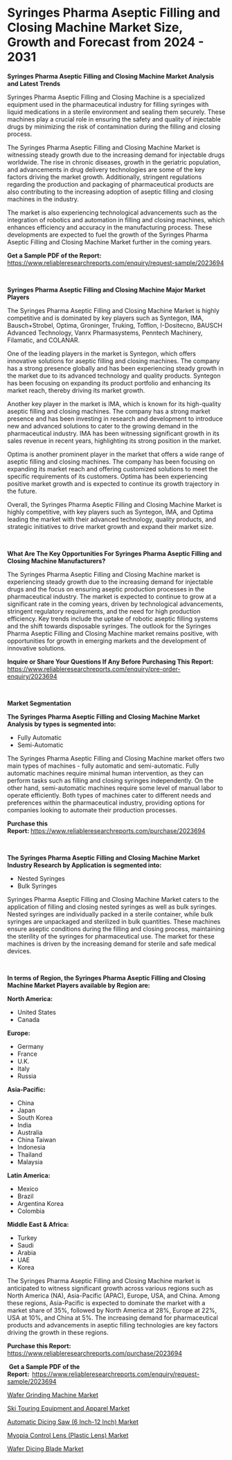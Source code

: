 <p><h1>Syringes Pharma Aseptic Filling and Closing Machine Market Size, Growth and Forecast from 2024 - 2031</h1></p><p><strong>Syringes Pharma Aseptic Filling and Closing Machine Market Analysis and Latest Trends</strong></p>
<p><p>Syringes Pharma Aseptic Filling and Closing Machine is a specialized equipment used in the pharmaceutical industry for filling syringes with liquid medications in a sterile environment and sealing them securely. These machines play a crucial role in ensuring the safety and quality of injectable drugs by minimizing the risk of contamination during the filling and closing process.</p><p>The Syringes Pharma Aseptic Filling and Closing Machine Market is witnessing steady growth due to the increasing demand for injectable drugs worldwide. The rise in chronic diseases, growth in the geriatric population, and advancements in drug delivery technologies are some of the key factors driving the market growth. Additionally, stringent regulations regarding the production and packaging of pharmaceutical products are also contributing to the increasing adoption of aseptic filling and closing machines in the industry.</p><p>The market is also experiencing technological advancements such as the integration of robotics and automation in filling and closing machines, which enhances efficiency and accuracy in the manufacturing process. These developments are expected to fuel the growth of the Syringes Pharma Aseptic Filling and Closing Machine Market further in the coming years.</p></p>
<p><strong>Get a Sample PDF of the Report:&nbsp;</strong> <a href="https://www.reliableresearchreports.com/enquiry/request-sample/2023694">https://www.reliableresearchreports.com/enquiry/request-sample/2023694</a></p>
<p>&nbsp;</p>
<p><strong>Syringes Pharma Aseptic Filling and Closing Machine Major Market Players</strong></p>
<p><p>The Syringes Pharma Aseptic Filling and Closing Machine Market is highly competitive and is dominated by key players such as Syntegon, IMA, Bausch+Strobel, Optima, Groninger, Truking, Tofflon, I-Dositecno, BAUSCH Advanced Technology, Vanrx Pharmasystems, Penntech Machinery, Filamatic, and COLANAR. </p><p>One of the leading players in the market is Syntegon, which offers innovative solutions for aseptic filling and closing machines. The company has a strong presence globally and has been experiencing steady growth in the market due to its advanced technology and quality products. Syntegon has been focusing on expanding its product portfolio and enhancing its market reach, thereby driving its market growth.</p><p>Another key player in the market is IMA, which is known for its high-quality aseptic filling and closing machines. The company has a strong market presence and has been investing in research and development to introduce new and advanced solutions to cater to the growing demand in the pharmaceutical industry. IMA has been witnessing significant growth in its sales revenue in recent years, highlighting its strong position in the market.</p><p>Optima is another prominent player in the market that offers a wide range of aseptic filling and closing machines. The company has been focusing on expanding its market reach and offering customized solutions to meet the specific requirements of its customers. Optima has been experiencing positive market growth and is expected to continue its growth trajectory in the future.</p><p>Overall, the Syringes Pharma Aseptic Filling and Closing Machine Market is highly competitive, with key players such as Syntegon, IMA, and Optima leading the market with their advanced technology, quality products, and strategic initiatives to drive market growth and expand their market size.</p></p>
<p>&nbsp;</p>
<p><strong>What Are The Key Opportunities For Syringes Pharma Aseptic Filling and Closing Machine Manufacturers?</strong></p>
<p><p>The Syringes Pharma Aseptic Filling and Closing Machine market is experiencing steady growth due to the increasing demand for injectable drugs and the focus on ensuring aseptic production processes in the pharmaceutical industry. The market is expected to continue to grow at a significant rate in the coming years, driven by technological advancements, stringent regulatory requirements, and the need for high production efficiency. Key trends include the uptake of robotic aseptic filling systems and the shift towards disposable syringes. The outlook for the Syringes Pharma Aseptic Filling and Closing Machine market remains positive, with opportunities for growth in emerging markets and the development of innovative solutions.</p></p>
<p><strong>Inquire or Share Your Questions If Any Before Purchasing This Report:</strong> <a href="https://www.reliableresearchreports.com/enquiry/pre-order-enquiry/2023694">https://www.reliableresearchreports.com/enquiry/pre-order-enquiry/2023694</a></p>
<p>&nbsp;</p>
<p><strong>Market Segmentation</strong></p>
<p><strong>The Syringes Pharma Aseptic Filling and Closing Machine Market Analysis by types is segmented into:</strong></p>
<p><ul><li>Fully Automatic</li><li>Semi-Automatic</li></ul></p>
<p><p>The Syringes Pharma Aseptic Filling and Closing Machine market offers two main types of machines - fully automatic and semi-automatic. Fully automatic machines require minimal human intervention, as they can perform tasks such as filling and closing syringes independently. On the other hand, semi-automatic machines require some level of manual labor to operate efficiently. Both types of machines cater to different needs and preferences within the pharmaceutical industry, providing options for companies looking to automate their production processes.</p></p>
<p><strong>Purchase this Report:&nbsp;</strong><a href="https://www.reliableresearchreports.com/purchase/2023694">https://www.reliableresearchreports.com/purchase/2023694</a></p>
<p>&nbsp;</p>
<p><strong>The Syringes Pharma Aseptic Filling and Closing Machine Market Industry Research by Application is segmented into:</strong></p>
<p><ul><li>Nested Syringes</li><li>Bulk Syringes</li></ul></p>
<p><p>Syringes Pharma Aseptic Filling and Closing Machine Market caters to the application of filling and closing nested syringes as well as bulk syringes. Nested syringes are individually packed in a sterile container, while bulk syringes are unpackaged and sterilized in bulk quantities. These machines ensure aseptic conditions during the filling and closing process, maintaining the sterility of the syringes for pharmaceutical use. The market for these machines is driven by the increasing demand for sterile and safe medical devices.</p></p>
<p>&nbsp;</p>
<p><strong>In terms of Region, the Syringes Pharma Aseptic Filling and Closing Machine Market Players available by Region are:</strong></p>
<p>
    <p> <strong> North America: </strong>
        <ul>
            <li>United States</li>
            <li>Canada</li>
        </ul>
        </p> 
    <p> <strong> Europe: </strong>
        <ul>
            <li>Germany</li>
            <li>France</li>
            <li>U.K.</li>
            <li>Italy</li>
            <li>Russia</li>
        </ul>
        </p> 
    <p> <strong> Asia-Pacific: </strong>
        <ul>
            <li>China</li>
            <li>Japan</li>
            <li>South Korea</li>
            <li>India</li>
            <li>Australia</li>
            <li>China Taiwan</li>
            <li>Indonesia</li>
            <li>Thailand</li>
            <li>Malaysia</li>
        </ul>
        </p> 
    <p> <strong> Latin America: </strong>
        <ul>
            <li>Mexico</li>
            <li>Brazil</li>
            <li>Argentina Korea</li>
            <li>Colombia</li>
        </ul>
        </p> 
    <p> <strong> Middle East & Africa: </strong>
        <ul>
            <li>Turkey</li>
            <li>Saudi</li>
            <li>Arabia</li>
            <li>UAE</li>
            <li>Korea</li>
        </ul>
    </p>
    </p>
<p><p>The Syringes Pharma Aseptic Filling and Closing Machine market is anticipated to witness significant growth across various regions such as North America (NA), Asia-Pacific (APAC), Europe, USA, and China. Among these regions, Asia-Pacific is expected to dominate the market with a market share of 35%, followed by North America at 28%, Europe at 22%, USA at 10%, and China at 5%. The increasing demand for pharmaceutical products and advancements in aseptic filling technologies are key factors driving the growth in these regions.</p></p>
<p><strong>Purchase this Report: </strong><a href="https://www.reliableresearchreports.com/purchase/2023694">https://www.reliableresearchreports.com/purchase/2023694</a></p>
<p>&nbsp;<strong>Get a Sample PDF of the Report:&nbsp;&nbsp;</strong><a href="https://www.reliableresearchreports.com/enquiry/request-sample/2023694">https://www.reliableresearchreports.com/enquiry/request-sample/2023694</a></p>
<p><strong></strong></p>
<p><p><a href="https://natural-crush-b99.notion.site/Wafer-Grinding-Machine-Market-Research-Report-Provides-Critical-Insights-that-can-help-Shape-Busines-5988b5e46b7a46d2a31b0b3d6df2995e">Wafer Grinding Machine Market</a></p><p><a href="https://view.publitas.com/reportprime-1/ski-touring-equipment-and-apparel-market-size-furnishes-valuable-information-encompassing-market-share-market-trends-and-projections-spanning-from-2024-to-2031/">Ski Touring Equipment and Apparel Market</a></p><p><a href="https://boundless-drawbridge-702.notion.site/Automatic-Dicing-Saw-6-Inch-12-Inch-Market-Size-Evaluating-its-Market-Trends-Growth-and-Project-4f6c78862d0e4d1e87a3bc373a4dcbe5">Automatic Dicing Saw (6 Inch-12 Inch) Market</a></p><p><a href="https://view.publitas.com/reportprime-1/myopia-control-lens-plastic-lens-market-size-share-trends-analysis-report-by-application-regional-outlook-competitive-strategies-and-segment-forecasts-2024-2031/">Myopia Control Lens (Plastic Lens) Market</a></p><p><a href="https://gamy-alyssum-396.notion.site/Wafer-Dicing-Blade-Market-Provides-Detailed-Segmentation-of-this-Market-based-on-Type-Application--1c46fe5a65564f399fd1339e6cbd276c">Wafer Dicing Blade Market</a></p></p>